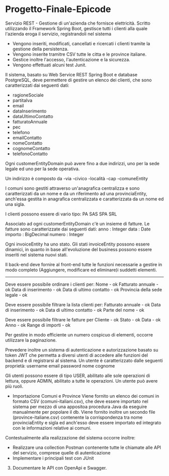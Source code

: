 # Progetto-Finale-Epicode
Servizio REST - Gestione di un'azienda che fornisce elettricità.
Scritto utilizzando il Framework Spring Boot, gestisce tutti i clienti alla quale l'azienda eroga il servizio, registrandoli nel sistema
- Vengono inseriti, modificati, cancellati e ricercati i clienti tramite la gestione della persistenza.
- Vengono inserite tramitre CSV tutte le citta e le province italiane.
- Gestice inoltre l'accesso, l'autenticazione e la sicurezza.
- Vengono effettuati alcuni test Junit.


Il sistema, basato su Web Service REST Spring Boot e database PostgreSQL,
deve permettere di gestire un elenco dei clienti, che sono caratterizzati dai seguenti dati:
- ragioneSociale
- partitaIva
- email
- dataInserimento
- dataUltimoContatto
- fatturatoAnnuale
- pec
- telefono
- emailContatto
- nomeContatto
- cognomeContatto
- telefonoContatto

Ogni customerEntityDomain può avere fino a due indirizzi, uno per la sede legale ed uno per la sede operativa.

Un indirizzo è composto da
-via
-civico
-località
-cap
-comuneEntity

I comuni sono gestiti attraverso un'anagrafica centralizza e sono caratterizzati
da un nome e da un riferimento ad una provinciaEntity, anch'essa gestita in anagrafica centralizzata e
caratterizzata da un nome ed una sigla.

I clienti possono essere di vario tipo:
PA
SAS
SPA
SRL

Associato ad ogni customerEntityDomain c'è un insieme di fatture. Le fatture sono caratterizzate dai seguenti dati:
anno : Integer
data : Date
importo : BigDecimal
numero : Integer

Ogni invoiceEntity ha uno stato. Gli stati invoiceEntity possono essere dinamici,
in quanto in base all'evoluzione del business possono essere inseriti nel sistema nuovi stati.

Il back-end deve fornire al front-end tutte le funzioni necessarie a gestire in modo completo
(Aggiungere, modificare ed eliminare)i suddetti elementi.

-------------------------------------------------------------------------

Deve essere possibile ordinare i clienti per:
Nome - ok
Fatturato annuale - ok
Data di inserimento - ok
Data di ultimo contatto - ok
Provincia della sede legale - ok

Deve essere possibile filtrare la lista clienti per:
Fatturato annuale - ok
Data di inserimento - ok
Data di ultimo contatto - ok
Parte del nome - ok

Deve essere possibile filtrare le fatture per
Cliente - ok
Stato - ok
Data - ok
Anno - ok
Range di importi - ok

Per gestire in modo efficiente un numero cospicuo di elementi, occorre utilizzare la paginazione.

Prevedere inoltre un sistema di autenticazione e autorizzazione basato su token JWT
che permetta a diversi utenti di accedere alle funzioni del backend e di registrarsi al sistema.
Un utente è caratterizzato dalle seguenti proprietà:
username
email
password
nome
cognome

Gli utenti possono essere di tipo USER, abilitato alle sole operazioni di lettura, oppure ADMIN,
abilitato a tutte le operazioni. Un utente può avere più ruoli.

* Importazione Comuni e Province
  Viene fornito un elenco dei comuni in formato CSV (comuni-italiani.csv),
  che deve essere importato nel sistema per mezzo di una appositoa procedura Java da eseguire manualmente
  per popolare il db. Viene fornito inoltre un secondo file (province-italiane.csv)
  contenente la corrispondenza tra nome provinciaEntity e sigla ed anch'esso deve essere importato ed integrato
  con le informazioni relative ai comuni.

Contestualmente alla realizzazione del sistema occorre inoltre:
- Realizzare una collection Postman contenente tutte le chiamate alle API del servizio,
  comprese quelle di autenticazione
- Implementare i principali test con JUnit

3. Documentare le API con OpenApi e Swagger. 
